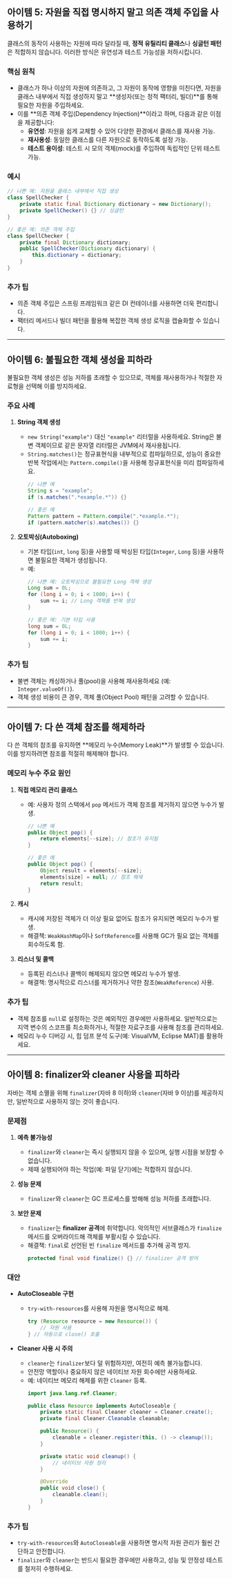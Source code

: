 ## 아이템 5: 자원을 직접 명시하지 말고 의존 객체 주입을 사용하기

클래스의 동작이 사용하는 자원에 따라 달라질 때, **정적 유틸리티 클래스**나 **싱글턴 패턴**은 적합하지 않습니다. 이러한 방식은 유연성과 테스트 가능성을 저하시킵니다.

### 핵심 원칙
- 클래스가 하나 이상의 자원에 의존하고, 그 자원이 동작에 영향을 미친다면, 자원을 클래스 내부에서 직접 생성하지 말고 **생성자(또는 정적 팩터리, 빌더)**를 통해 필요한 자원을 주입하세요.
- 이를 **의존 객체 주입(Dependency Injection)**이라고 하며, 다음과 같은 이점을 제공합니다:
  - **유연성**: 자원을 쉽게 교체할 수 있어 다양한 환경에서 클래스를 재사용 가능.
  - **재사용성**: 동일한 클래스를 다른 자원으로 동작하도록 설정 가능.
  - **테스트 용이성**: 테스트 시 모의 객체(mock)를 주입하여 독립적인 단위 테스트 가능.

### 예시
```java
// 나쁜 예: 자원을 클래스 내부에서 직접 생성
class SpellChecker {
    private static final Dictionary dictionary = new Dictionary();
    private SpellChecker() {} // 싱글턴
}

// 좋은 예: 의존 객체 주입
class SpellChecker {
    private final Dictionary dictionary;
    public SpellChecker(Dictionary dictionary) {
        this.dictionary = dictionary;
    }
}
```

### 추가 팁
- 의존 객체 주입은 스프링 프레임워크 같은 DI 컨테이너를 사용하면 더욱 편리합니다.
- 팩터리 메서드나 빌더 패턴을 활용해 복잡한 객체 생성 로직을 캡슐화할 수 있습니다.

---

## 아이템 6: 불필요한 객체 생성을 피하라

불필요한 객체 생성은 성능 저하를 초래할 수 있으므로, 객체를 재사용하거나 적절한 자료형을 선택해 이를 방지하세요.

### 주요 사례
1. **String 객체 생성**
   - `new String("example")` 대신 `"example"` 리터럴을 사용하세요. String은 불변 객체이므로 같은 문자열 리터럴은 JVM에서 재사용됩니다.
   - `String.matches()`는 정규표현식을 내부적으로 컴파일하므로, 성능이 중요한 반복 작업에서는 `Pattern.compile()`을 사용해 정규표현식을 미리 컴파일하세요.
     ```java
     // 나쁜 예
     String s = "example";
     if (s.matches(".*example.*")) {}

     // 좋은 예
     Pattern pattern = Pattern.compile(".*example.*");
     if (pattern.matcher(s).matches()) {}
     ```

2. **오토박싱(Autoboxing)**
   - 기본 타입(`int`, `long` 등)을 사용할 때 박싱된 타입(`Integer`, `Long` 등)을 사용하면 불필요한 객체가 생성됩니다.
   - 예:
     ```java
     // 나쁜 예: 오토박싱으로 불필요한 Long 객체 생성
     Long sum = 0L;
     for (long i = 0; i < 1000; i++) {
         sum += i; // Long 객체를 반복 생성
     }

     // 좋은 예: 기본 타입 사용
     long sum = 0L;
     for (long i = 0; i < 1000; i++) {
         sum += i;
     }
     ```

### 추가 팁
- 불변 객체는 캐싱하거나 풀(pool)을 사용해 재사용하세요 (예: `Integer.valueOf()`).
- 객체 생성 비용이 큰 경우, 객체 풀(Object Pool) 패턴을 고려할 수 있습니다.

---

## 아이템 7: 다 쓴 객체 참조를 해제하라

다 쓴 객체의 참조를 유지하면 **메모리 누수(Memory Leak)**가 발생할 수 있습니다. 이를 방지하려면 참조를 적절히 해제해야 합니다.

### 메모리 누수 주요 원인
1. **직접 메모리 관리 클래스**
   - 예: 사용자 정의 스택에서 `pop` 메서드가 객체 참조를 제거하지 않으면 누수가 발생.
     ```java
     // 나쁜 예
     public Object pop() {
         return elements[--size]; // 참조가 유지됨
     }

     // 좋은 예
     public Object pop() {
         Object result = elements[--size];
         elements[size] = null; // 참조 해제
         return result;
     }
     ```

2. **캐시**
   - 캐시에 저장된 객체가 더 이상 필요 없어도 참조가 유지되면 메모리 누수가 발생.
   - 해결책: `WeakHashMap`이나 `SoftReference`를 사용해 GC가 필요 없는 객체를 회수하도록 함.

3. **리스너 및 콜백**
   - 등록된 리스너나 콜백이 해제되지 않으면 메모리 누수가 발생.
   - 해결책: 명시적으로 리스너를 제거하거나 약한 참조(`WeakReference`) 사용.

### 추가 팁
- 객체 참조를 `null`로 설정하는 것은 예외적인 경우에만 사용하세요. 일반적으로는 지역 변수의 스코프를 최소화하거나, 적절한 자료구조를 사용해 참조를 관리하세요.
- 메모리 누수 디버깅 시, 힙 덤프 분석 도구(예: VisualVM, Eclipse MAT)를 활용하세요.

---

## 아이템 8: finalizer와 cleaner 사용을 피하라

자바는 객체 소멸을 위해 `finalizer`(자바 8 이하)와 `cleaner`(자바 9 이상)를 제공하지만, 일반적으로 사용하지 않는 것이 좋습니다.

### 문제점
1. **예측 불가능성**
   - `finalizer`와 `cleaner`는 즉시 실행되지 않을 수 있으며, 실행 시점을 보장할 수 없습니다.
   - 제때 실행되어야 하는 작업(예: 파일 닫기)에는 적합하지 않습니다.

2. **성능 문제**
   - `finalizer`와 `cleaner`는 GC 프로세스를 방해해 성능 저하를 초래합니다.

3. **보안 문제**
   - `finalizer`는 **finalizer 공격**에 취약합니다. 악의적인 서브클래스가 `finalize` 메서드를 오버라이드해 객체를 부활시킬 수 있습니다.
   - 해결책: `final`로 선언된 빈 `finalize` 메서드를 추가해 공격 방지.
     ```java
     protected final void finalize() {} // finalizer 공격 방어
     ```

### 대안
- **AutoCloseable 구현**
  - `try-with-resources`를 사용해 자원을 명시적으로 해제.
    ```java
    try (Resource resource = new Resource()) {
        // 자원 사용
    } // 자동으로 close() 호출
    ```

- **Cleaner 사용 시 주의**
  - `cleaner`는 `finalizer`보다 덜 위험하지만, 여전히 예측 불가능합니다.
  - 안전망 역할이나 중요하지 않은 네이티브 자원 회수에만 사용하세요.
  - 예: 네이티브 메모리 해제를 위한 `Cleaner` 등록.
    ```java
    import java.lang.ref.Cleaner;

    public class Resource implements AutoCloseable {
        private static final Cleaner cleaner = Cleaner.create();
        private final Cleaner.Cleanable cleanable;

        public Resource() {
            cleanable = cleaner.register(this, () -> cleanup());
        }

        private static void cleanup() {
            // 네이티브 자원 정리
        }

        @Override
        public void close() {
            cleanable.clean();
        }
    }
    ```

### 추가 팁
- `try-with-resources`와 `AutoCloseable`을 사용하면 명시적 자원 관리가 훨씬 간단하고 안전합니다.
- `finalizer`와 `cleaner`는 반드시 필요한 경우에만 사용하고, 성능 및 안정성 테스트를 철저히 수행하세요.
